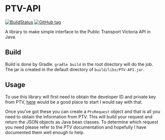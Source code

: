 # PTV-API

[![BuildStatus](https://travis-ci.org/maccoda/PTV-API.svg?branch=master)](https://travis-ci.org/maccoda/PTV-API)
[![GitHub tag](https://img.shields.io/github/tag/maccoda/PTV-API.svg?maxAge=2592000)]()

A library to make simple interface to the Public Transport Victoria API in Java.

## Build
Build is done by Gradle. `gradle build` in the root directory will do the job. The jar is created in the default directory of `build/libs/PTV-API.jar`.

## Usage
To use this library will first need to obtain the developer ID and private key from PTV, [here](https://www.ptv.vic.gov.au/about-ptv/ptv-data-and-reports/digital-products/ptv-timetable-api/) would be a good place to start I would say with that.

Once you've got these you can create a `PtvRequest` object and that is all you need to obtain the information from PTV. This will build your request and return the JSON objects as Java bean classes. To determine which request you need please refer to the PTV documentation and hopefully I have documented them well enough to help.
